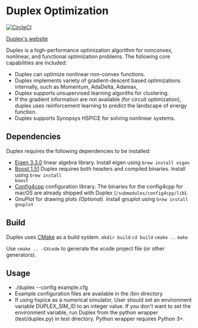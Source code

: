 # Duplex Optimization

[![CircleCI](https://circleci.com/gh/ahmadyan/Duplex.svg?style=svg)](https://circleci.com/gh/ahmadyan/Duplex)

[Duplex's website](http://ahmadyan.github.io/Duplex/)

Duplex is a high-performance optimization algorithm for nonconvex, nonlinear, and functional optimization problems. The following core capabilities are included:

* Duplex can optimize nonlinear non-convex functions.
* Duplex implements variety of gradient-descent based optimizations internally, such as Momentum, AdaDelta, Adamax, 
* Duplex supports unsupervised learning algoriths for clustering. 
* If the gradient information are not available (for circuit optimization), duplex uses reinforcement learning to predict the landscape of energy function.
* Duplex supports Synopsys HSPICE for solving nonlinear systems.

## Dependencies

Duplex requires the following dependencies to be installed:

* [Eigen 3.3.0](http://eigen.tuxfamily.org) linear algebra library. Install eigen using 
		<code>brew install eigen</code>
* [Boost 1.51](http://www.boost.org) Duplex requires both headers and compiled binaries. Install using <code>brew install boost</code>
* [Config4cpp](http://www.config4star.org/) configuration library. The binaries for the config4cpp for macOS are already shipped with Duplex (<code>/submodules/config4cpp/lib</code>).
* GnuPlot for drawing plots *(Optional)*. Install gnuplot using
	<code>brew install gnuplot</code>

## Build
Duplex uses [CMake](www.cmake.org) as a build system.
<code>mkdir build</code>
<code>cd build</code>
<code>cmake ..</code>
<code>make</code>

Use <code>cmake .. -GXcode</code> to generate the xcode project file (or other generators).

## Usage
* ./duplex --config example.cfg
* Example configuration files are available in the /bin directory
* If using hspice as a numerical simulator, User should set an environment variable DUPLEX_SIM_ID to an integer value. If you don't want to set the environment variable, run Duplex from the python wrapper (test/duplex.py) in test directory. Python wrapper requires Python 3+.
